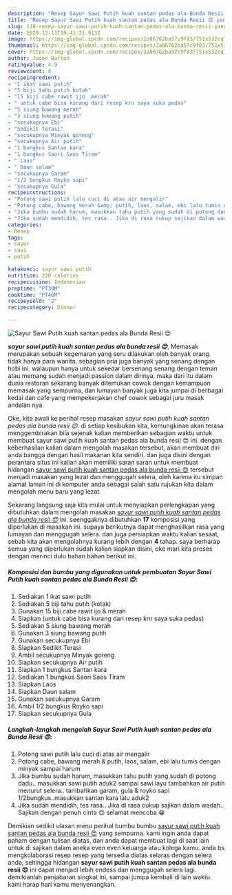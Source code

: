 ```yaml
---
description: "Resep Sayur Sawi Putih kuah santan pedas ala Bunda Resii 😍 yang Bikin Ngiler"
title: "Resep Sayur Sawi Putih kuah santan pedas ala Bunda Resii 😍 yang Bikin Ngiler"
slug: 118-resep-sayur-sawi-putih-kuah-santan-pedas-ala-bunda-resii-yang-bikin-ngiler
date: 2020-12-11T19:41:21.913Z
image: https://img-global.cpcdn.com/recipes/2a86762ba57c9f83/751x532cq70/sayur-sawi-putih-kuah-santan-pedas-ala-bunda-resii-😍-foto-resep-utama.jpg
thumbnail: https://img-global.cpcdn.com/recipes/2a86762ba57c9f83/751x532cq70/sayur-sawi-putih-kuah-santan-pedas-ala-bunda-resii-😍-foto-resep-utama.jpg
cover: https://img-global.cpcdn.com/recipes/2a86762ba57c9f83/751x532cq70/sayur-sawi-putih-kuah-santan-pedas-ala-bunda-resii-😍-foto-resep-utama.jpg
author: Jason Barton
ratingvalue: 4.9
reviewcount: 8
recipeingredient:
- "1 ikat sawi putih"
- "5 biji tahu putih kotak"
- "15 biji cabe rawit ijo  merah"
- " untuk cabe bisa kurang dari resep krn saya suka pedas"
- "5 siung bawang merah"
- "3 siung bawang putih"
- "secukupnya Ebi"
- "Sedikit Terasi"
- "secukupnya Minyak goreng"
- "secukupnya Air putih"
- "1 bungkus Santan kara"
- "1 bungkus Saori Saos Tiram"
- " Laos"
- " Daun salam"
- "secukupnya Garam"
- "1/2 bungkus Royko sapi"
- "secukupnya Gula"
recipeinstructions:
- "Potong sawi putih lalu cuci di atas air mengalir"
- "Potong cabe, bawang merah &amp; putih, laos, salam, ebi lalu tumis dengan minyak sampai harum"
- "Jika bumbu sudah harum, masukkan tahu putih yang sudah di potong dadu.. masukkan sawi putih aduk2 sampai sawi layu tambahkan air putih menurut selera.. tambahkan garam, gula &amp; royko sapi 1/2bungkus..masukkan santan kara lalu aduk2"
- "Jika sudah mendidih, tes rasa.. Jika di rasa cukup sajikan dalam wadah.. Sajikan dengan penuh cinta 😍 selamat mencoba 😁"
categories:
- Resep
tags:
- sayur
- sawi
- putih

katakunci: sayur sawi putih 
nutrition: 220 calories
recipecuisine: Indonesian
preptime: "PT30M"
cooktime: "PT46M"
recipeyield: "2"
recipecategory: Dinner

---
```



![Sayur Sawi Putih kuah santan pedas ala Bunda Resii 😍](https://img-global.cpcdn.com/recipes/2a86762ba57c9f83/751x532cq70/sayur-sawi-putih-kuah-santan-pedas-ala-bunda-resii-😍-foto-resep-utama.jpg)

<b><i>sayur sawi putih kuah santan pedas ala bunda resii 😍</i></b>, Memasak merupakan sebuah kegemaran yang seru dilakukan oleh banyak orang. tidak hanya para wanita, sebagian pria juga banyak yang senang dengan hobi ini. walaupun hanya untuk sekedar bersenang senang dengan teman atau memang sudah menjadi passion dalam dirinya. maka dari itu dalam dunia restoran sekarang banyak ditemukan cowok dengan kemampuan memasak yang sempurna, dan lumayan banyak juga kita jumpai di berbagai kedai dan cafe yang mempekerjakan chef cowok sebagai juru masak andalan nya.



Oke, kita awali ke perihal resep masakan <i>sayur sawi putih kuah santan pedas ala bunda resii 😍</i>. di setiap kesibukan kita, kemungkinan akan terasa menggembirakan bila sejenak kalian memberikan sebagian waktu untuk membuat sayur sawi putih kuah santan pedas ala bunda resii 😍 ini. dengan keberhasilan kalian dalam mengolah masakan tersebut, akan membuat diri anda bangga dengan hasil makanan kita sendiri. dan juga disini dengan perantara situs ini kalian akan memiliki saran saran untuk membuat hidangan <u>sayur sawi putih kuah santan pedas ala bunda resii 😍</u> tersebut menjadi masakan yang lezat dan menggugah selera, oleh karena itu simpan alamat laman ini di komputer anda sebagai salah satu rujukan kita dalam mengolah menu baru yang lezat.


Sekarang langsung saja kita mulai untuk menyiapkan perlengkapan yang dibutuhkan dalam mengolah masakan <u><i>sayur sawi putih kuah santan pedas ala bunda resii 😍</i></u> ini. seenggaknya dibutuhkan <b>17</b> komposisi yang diperlukan di masakan ini. supaya berikutnya dapat menghasilkan rasa yang lumayan dan menggugah selera. dan juga persiapkan waktu kalian sesaat, sebab kita akan mengolahnya kurang lebih dengan <b>4</b> tahap. saya berharap semua yang diperlukan sudah kalian siapkan disini, oke mari kita proses dengan merinci dulu bahan bahan berikut ini.

<!--inarticleads1-->

##### Komposisi dan bumbu yang digunakan untuk pembuatan Sayur Sawi Putih kuah santan pedas ala Bunda Resii 😍:

1. Sediakan 1 ikat sawi putih
1. Sediakan 5 biji tahu putih (kotak)
1. Gunakan 15 biji cabe rawit ijo &amp; merah
1. Siapkan  (untuk cabe bisa kurang dari resep krn saya suka pedas)
1. Sediakan 5 siung bawang merah
1. Gunakan 3 siung bawang putih
1. Gunakan secukupnya Ebi
1. Siapkan Sedikit Terasi
1. Ambil secukupnya Minyak goreng
1. Siapkan secukupnya Air putih
1. Siapkan 1 bungkus Santan kara
1. Sediakan 1 bungkus Saori Saos Tiram
1. Siapkan  Laos
1. Siapkan  Daun salam
1. Gunakan secukupnya Garam
1. Ambil 1/2 bungkus Royko sapi
1. Siapkan secukupnya Gula




<!--inarticleads2-->

##### Langkah-langkah mengolah Sayur Sawi Putih kuah santan pedas ala Bunda Resii 😍:

1. Potong sawi putih lalu cuci di atas air mengalir
1. Potong cabe, bawang merah &amp; putih, laos, salam, ebi lalu tumis dengan minyak sampai harum
1. Jika bumbu sudah harum, masukkan tahu putih yang sudah di potong dadu.. masukkan sawi putih aduk2 sampai sawi layu tambahkan air putih menurut selera.. tambahkan garam, gula &amp; royko sapi 1/2bungkus..masukkan santan kara lalu aduk2
1. Jika sudah mendidih, tes rasa.. Jika di rasa cukup sajikan dalam wadah.. Sajikan dengan penuh cinta 😍 selamat mencoba 😁




Demikian sedikit ulasan menu perihal bumbu bumbu <u>sayur sawi putih kuah santan pedas ala bunda resii 😍</u> yang sempurna. kami ingin anda dapat paham dengan tulisan diatas, dan anda dapat membuat lagi di saat lain untuk di sajikan dalam aneka even even keluarga atau kolega kamu. anda bs mengkolaborasi resep resep yang tersedia diatas selaras dengan selera anda, sehingga hidangan <b>sayur sawi putih kuah santan pedas ala bunda resii 😍</b> ini dapat menjadi lebih endess dan menggugah selera lagi. demikianlah penjabaran singkat ini, sampai jumpa kembali di lain waktu. kami harap hari kamu menyenangkan.
